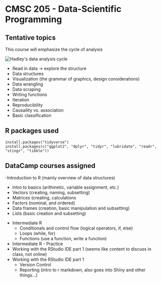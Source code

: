 # CMSC 205 - Data-Scientific Programming

## Tentative topics

This course will emphasize the cycle of analysis

![Hadley's data analysis cycle](http://r4ds.had.co.nz/diagrams/data-science-explore.png)

- Read in data -> explore the structure 
- Data structures
- Visualization (the grammar of graphics, design considerations)
- Data wrangling 
- Data scraping
- Writing functions
- Iteration
- Reproducibility
- Causaility vs. association
- Basic classification

## R packages used

```
install.packages("tidyverse")
install.packages(c("ggplot2", "dplyr", "tidyr", "lubridate", "readr", "stingr", "tibble"))
```

## DataCamp courses assigned

-Introduction to R (mainly overview of data structures)
  + Intro to basics (arithmetic, variable assignment, etc.)
  + Vectors (creating, naming, subsetting)
  + Matrices (creating, calculations
  + Factors (nominal, and ordered)
  + Data frames (creation, basic manipulation and subsetting)
  + Lists (basic creation and subsetting)
- Intermediate R
  + Conditionals and control flow (logical operators, if, else)
  + Loops (while, for)
  + Functions (use a function, write a function)
- Intermediate R - Practice
- Working with the RStudio IDE part 1 (seems like content to discuss in class, not online)
- Working with the RStudio IDE part 1
  + Version Control
  + Reporting (intro to r markdown, also goes into Shiny and other things...)
